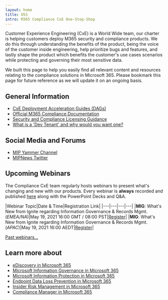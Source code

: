 ```yaml
---
layout: home
title: OSS
intro: M365 Compliance CxE One-Stop-Shop
---
```


Customer Experience Engineering (CxE) is a World Wide team, our charter is helping customers deploy M365 security and compliance products. We do this through understanding the benefits of the product, being the voice of the customer inside engineering, help prioritize bugs and features,  and lastly shape the product which benefits the customer's use cases scenarios while protecting and governing their most sensitive data.

We built this page to help you easily find all relevant content and resources relating to the compliance solutions in Microsoft 365. Please bookmark this page for future reference as we will update it on an ongoing basis.

## General Information

* [CxE Deployment Acceleration Guides (DAGs)](dag)
* [Official M365 Compliance Documentation](https://docs.microsoft.com/en-us/microsoft-365/compliance/?view=o365-worldwide)
* [Security and Compliance Licensing Guidance](https://docs.microsoft.com/en-us/office365/servicedescriptions/microsoft-365-service-descriptions/microsoft-365-tenantlevel-services-licensing-guidance/microsoft-365-security-compliance-licensing-guidance)
* [What is a 'Dev Tenant' and why would you want one?](https://techcommunity.microsoft.com/t5/microsoft-365-pnp-blog/what-is-a-dev-tenant-and-why-would-you-want-one/ba-p/2036610)

## Social Media and Forums

* [MIP Yammer Channel](https://aka.ms/MIPC/AskMIPTeam)
* [MIPNews Twitter](https://twitter.com/MIPNews)

## Upcoming Webinars

The Compliance CxE team regularly hosts webinars to present what's changing and new with our products.  Every webinar is **always** recorded and published [here](webinars) along with the PowerPoint Decks and Q&A.

|Webinar Topic|Date & Time|Registration Link|
|---|---|---|---|
|**MIG**: What's New from Ignite regarding Information Governance & Records Mgmt. (*EMEA/NA*)|May 19, 2021 16:00 GMT / 08:00 PST|[Register](https://aka.ms/Join-MIGatIgnite-EMEA/NA)|
|**MIG**: What's New from Ignite regarding Information Governance & Records Mgmt. (*APAC*)|May 19, 2021 16:00 AEDT|[Register](https://aka.ms/Join-MIGatIgnite-APAC)|

[Past webinars...](webinars)

## Learn more about

* [eDiscovery in Microsoft 365](index)
* [Microsoft Information Governance in Microsoft 365](index)
* [Microsoft Information Protection in Microsoft 365](index)
* [Endpoint Data Loss Prevention in Microsoft 365](index)
* [Insider Risk Management in Microsoft 365](index)
* [Compliance Manager in Microsoft 365](index)
